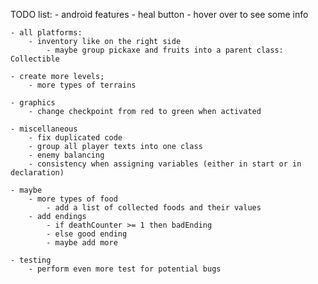 TODO list:
	- android features
		- heal button
		- hover over to see some info
		
	- all platforms:
		- inventory like on the right side
			- maybe group pickaxe and fruits into a parent class: Collectible
		
    - create more levels;
		- more types of terrains
		
	- graphics
		- change checkpoint from red to green when activated
		
	- miscellaneous
		- fix duplicated code
		- group all player texts into one class
		- enemy balancing
		- consistency when assigning variables (either in start or in declaration)
		
	- maybe
		- more types of food
			- add a list of collected foods and their values
		- add endings
			- if deathCounter >= 1 then badEnding
			- else good ending
			- maybe add more
		
	- testing
		- perform even more test for potential bugs
